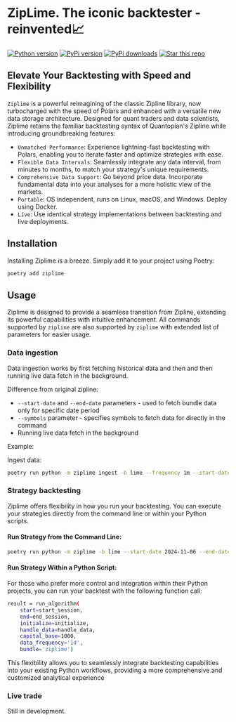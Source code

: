 # ZipLime. The iconic backtester - reinvented📈

 <a target="new" href="https://pypi.python.org/pypi/ziplime"><img border=0 src="https://img.shields.io/badge/python-3.7+-blue.svg?style=flat" alt="Python version"></a>
 <a target="new" href="https://pypi.python.org/pypi/ziplime"><img border=0 src="https://img.shields.io/pypi/v/ziplime?maxAge=60%" alt="PyPi version"></a>
 <a target="new" href="https://pypi.python.org/pypi/ziplime"><img border=0 src="https://img.shields.io/pypi/dm/ziplime.svg?maxAge=2592000&label=installs&color=%2327B1FF" alt="PyPi downloads"></a>
 <a target="new" href="https://github.com/Limex-com/ziplime"><img border=0 src="https://img.shields.io/github/stars/Limex-com/ziplime.svg?style=social&label=Star&maxAge=60" alt="Star this repo"></a>

## Elevate Your Backtesting with Speed and Flexibility

`Ziplime` is a powerful reimagining of the classic Zipline library, now turbocharged with the speed of Polars and enhanced with a versatile new data storage architecture. Designed for quant traders and data scientists, Ziplime retains the familiar backtesting syntax of Quantopian's Zipline while introducing groundbreaking features:

- `Unmatched Performance`: Experience lightning-fast backtesting with Polars, enabling you to iterate faster and optimize strategies with ease.
- `Flexible Data Intervals`: Seamlessly integrate any data interval, from minutes to months, to match your strategy's unique requirements.
- `Comprehensive Data Support`: Go beyond price data. Incorporate fundamental data into your analyses for a more holistic view of the markets.
- `Portable`: OS independent, runs on Linux, macOS, and Windows. Deploy using Docker.
- `Live`: Use identical strategy implementations between backtesting and live deployments.


## Installation

Installing Ziplime is a breeze. Simply add it to your project using Poetry:
```Bash
poetry add ziplime
```

## Usage

Ziplime is designed to provide a seamless transition from Zipline, extending its powerful capabilities with intuitive enhancement. All commands supported by `zipline` are also supported by `ziplime` with extended
list of parameters for easier usage.

### Data ingestion

Data ingestion works by first fetching historical data and then and then running live data fetch in the background. 

Difference from original zipline:

- `--start-date` and `--end-date` parameters - used to fetch bundle data only for specific date period
- `--symbols` parameter - specifies symbols to fetch data for directly in the command
- Running live data fetch in the background

Example:

Ingest data:
```Bash
poetry run python -m ziplime ingest -b lime --frequency 1m --start-date 2024-06-01 --end-date 2024-07-31 --symbols AAPL,TSLA,AMZN
```
### Strategy backtesting

Ziplime offers flexibility in how you run your backtesting. You can execute your strategies directly from the command line or within your Python scripts.

#### Run Strategy from the Command Line:
```Bash
poetry run python -m ziplime -b lime --start-date 2024-11-06 --end-date 2024-11-27 --emission-rate 1m --capital-base 100000 --benchmark-symbol AAPL -f test.py --trading-calendar NYSE --print-algo
```
#### Run Strategy Within a Python Script:

For those who prefer more control and integration within their Python projects, you can run your backtest with the following function call:
```Bash
result = run_algorithm(
    start=start_session,
    end=end_session,
    initialize=initialize,
    handle_data=handle_data,
    capital_base=1000,
    data_frequency='1d',
    bundle='ziplime')
```
This flexibility allows you to seamlessly integrate backtesting capabilities into your existing Python workflows, providing a more comprehensive and customized analytical experience

### Live trade
Still in development.
